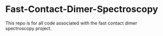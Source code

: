 # Fast-Contact-Dimer-Spectroscopy
This repo is for all code associated with the fast contact dimer spectroscopy project.
